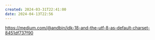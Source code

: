 ```yaml
---
created: 2024-03-31T22:41:00
date: 2024-04-13T22:56
---
```

https://medium.com/@andbin/jdk-18-and-the-utf-8-as-default-charset-8451df737f90